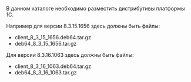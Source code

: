 В данном каталоге необходимо разместить дистрибутивы платформы 1С. 

Например для версии 8.3.15.1656 здесь должны быть файлы:
-  client_8_3_15_1656.deb64.tar.gz
-  deb64_8_3_15_1656.tar.gz

Для версии 8.3.16.1063 здесь должны быть файлы:
-  client_8_3_16_1063.deb64.tar.gz
-  deb64_8_3_16_1063.tar.gz

